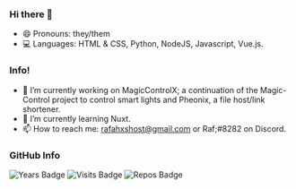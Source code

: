 ### Hi there 👋
- 😄  Pronouns: they/them
- 💻  Languages: HTML & CSS, Python, NodeJS, Javascript, Vue.js.
### Info!
- 🔭 I’m currently working on MagicControlX; a continuation of the Magic-Control project to control smart lights
      and Pheonix, a file host/link shortener.
- 🌱 I’m currently learning Nuxt.
- 📫 How to reach me: rafahxshost@gmail.com or Raf;#8282 on Discord.
### GitHub Info
![Years Badge](https://badges.pufler.dev/years/thatstrangecoder?style=for-the-badge&logo=github)
![Visits Badge](https://badges.pufler.dev/visits/thatstrangecoder/thatstrangecoder?style=for-the-badge&logo=github)
![Repos Badge](https://badges.pufler.dev/repos/thatstrangecoder?style=for-the-badge&logo=github)
